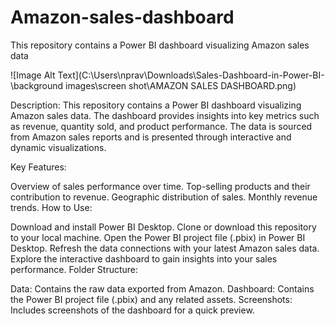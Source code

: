 # Amazon-sales-dashboard
This repository contains a Power BI dashboard visualizing Amazon sales data

![Image Alt Text](C:\Users\nprav\Downloads\Sales-Dashboard-in-Power-BI-\background images\screen shot\AMAZON SALES DASHBOARD.png)


Description:
This repository contains a Power BI dashboard visualizing Amazon sales data. The dashboard provides insights into key metrics such as revenue, quantity sold, and product performance. The data is sourced from Amazon sales reports and is presented through interactive and dynamic visualizations.

Key Features:

Overview of sales performance over time.
Top-selling products and their contribution to revenue.
Geographic distribution of sales.
Monthly revenue trends.
How to Use:

Download and install Power BI Desktop.
Clone or download this repository to your local machine.
Open the Power BI project file (.pbix) in Power BI Desktop.
Refresh the data connections with your latest Amazon sales data.
Explore the interactive dashboard to gain insights into your sales performance.
Folder Structure:

Data: Contains the raw data exported from Amazon.
Dashboard: Contains the Power BI project file (.pbix) and any related assets.
Screenshots: Includes screenshots of the dashboard for a quick preview.